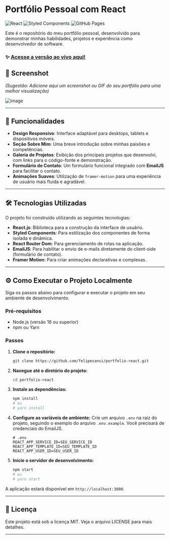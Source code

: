 # Portfólio Pessoal com React

![React](https://img.shields.io/badge/react-%2320232a.svg?style=for-the-badge&logo=react&logoColor=%2361DAFB)
![Styled Components](https://img.shields.io/badge/styled--components-DB7093?style=for-the-badge&logo=styled-components&logoColor=white)
![GitHub Pages](https://img.shields.io/badge/github%20pages-121013?style=for-the-badge&logo=github&logoColor=white)

Este é o repositório do meu portfólio pessoal, desenvolvido para demonstrar minhas habilidades, projetos e experiência como desenvolvedor de software.

### ✨ [Acesse a versão ao vivo aqui!](https://felipesansi.github.io/portfolio-react/)

## 📸 Screenshot

*(Sugestão: Adicione aqui um screenshot ou GIF do seu portfólio para uma melhor visualização)*

![image](https://user-images.githubusercontent.com/83310223/188321949-149021e1-e63d-49f4-8557-07446522c15c.png)

---

## 🚀 Funcionalidades

- **Design Responsivo**: Interface adaptável para desktops, tablets e dispositivos móveis.
- **Seção Sobre Mim**: Uma breve introdução sobre minhas paixões e competências.
- **Galeria de Projetos**: Exibição dos principais projetos que desenvolvi, com links para o código-fonte e demonstração.
- **Formulário de Contato**: Um formulário funcional integrado com **EmailJS** para facilitar o contato.
- **Animações Suaves**: Utilização de `framer-motion` para uma experiência de usuário mais fluida e agradável.

---

## 🛠️ Tecnologias Utilizadas

O projeto foi construído utilizando as seguintes tecnologias:

- **React.js**: Biblioteca para a construção da interface de usuário.
- **Styled Components**: Para estilização dos componentes de forma isolada e dinâmica.
- **React Router Dom**: Para gerenciamento de rotas na aplicação.
- **EmailJS**: Para habilitar o envio de e-mails diretamente do client-side (formulário de contato).
- **Framer Motion**: Para criar animações declarativas e complexas.

---

## ⚙️ Como Executar o Projeto Localmente

Siga os passos abaixo para configurar e executar o projeto em seu ambiente de desenvolvimento.

### Pré-requisitos

- Node.js (versão 16 ou superior)
- npm ou Yarn

### Passos

1. **Clone o repositório:**
   ```bash
   git clone https://github.com/felipesansi/portfolio-react.git
   ```

2. **Navegue até o diretório do projeto:**
   ```bash
   cd portfolio-react
   ```

3. **Instale as dependências:**
   ```bash
   npm install
   # ou
   # yarn install
   ```

4. **Configure as variáveis de ambiente:**
   Crie um arquivo `.env` na raiz do projeto, seguindo o exemplo do arquivo `.env.example`. Você precisará de credenciais do EmailJS.
   ```env
   # .env
   REACT_APP_SERVICE_ID=SEU_SERVICE_ID
   REACT_APP_TEMPLATE_ID=SEU_TEMPLATE_ID
   REACT_APP_USER_ID=SEU_USER_ID
   ```

5. **Inicie o servidor de desenvolvimento:**
   ```bash
   npm start
   # ou
   # yarn start
   ```

A aplicação estará disponível em `http://localhost:3000`.

---

## 📄 Licença

Este projeto está sob a licença MIT. Veja o arquivo LICENSE para mais detalhes.

---

